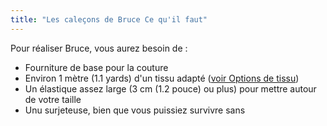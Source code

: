 ```yaml
---
title: "Les caleçons de Bruce Ce qu'il faut"
---
```


Pour réaliser Bruce, vous aurez besoin de :

- Fourniture de base pour la couture
- Environ 1 mètre (1.1 yards) d'un tissu adapté ([voir Options de tissu](/docs/patterns/bruce/fabric/))
- Un élastique assez large (3 cm (1.2 pouce) ou plus) pour mettre autour de votre taille
- Unu surjeteuse, bien que vous puissiez survivre sans
